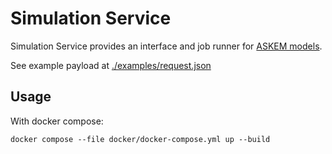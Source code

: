 # Simulation Service
Simulation Service provides an interface and job runner for [ASKEM models](https://github.com/DARPA-ASKEM/Model-Representations). 

See example payload at [./examples/request.json](./examples/request.json)

## Usage

With docker compose: 
```
docker compose --file docker/docker-compose.yml up --build
```
